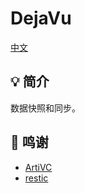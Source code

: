 # DejaVu

[中文](README_zh_CN.md)

## 💡 简介

数据快照和同步。

## 🙏 鸣谢

* [ArtiVC](https://github.com/InfuseAI/ArtiVC)
* [restic](https://github.com/restic/restic)
